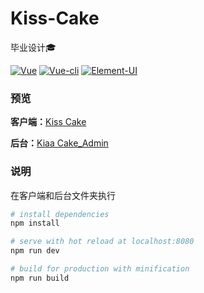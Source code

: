 # Kiss-Cake
毕业设计🎓

[![Vue](https://img.shields.io/badge/Vue-2.x-brightgreen.svg)]() [![Vue-cli](https://img.shields.io/badge/Vue--cli-2.x-blue.svg?style=shield)]() [![Element-UI](https://img.shields.io/badge/Element-2.x-blue.svg?style=shield)]() 

### 预览

**客户端：**[Kiss Cake](https://lab.dktoo.cc/Lab/Graduation)

**后台：**[Kiaa Cake_Admin](https://lab.dktoo.cc/Lab/Graduation/Admin)

### 说明

在客户端和后台文件夹执行

```bash
# install dependencies
npm install

# serve with hot reload at localhost:8080
npm run dev

# build for production with minification
npm run build
```

